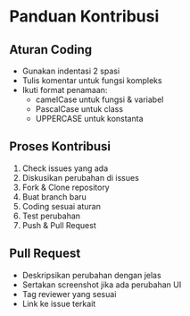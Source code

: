 # Panduan Kontribusi

## Aturan Coding
- Gunakan indentasi 2 spasi
- Tulis komentar untuk fungsi kompleks
- Ikuti format penamaan:
  - camelCase untuk fungsi & variabel
  - PascalCase untuk class
  - UPPERCASE untuk konstanta

## Proses Kontribusi
1. Check issues yang ada
2. Diskusikan perubahan di issues
3. Fork & Clone repository
4. Buat branch baru
5. Coding sesuai aturan
6. Test perubahan
7. Push & Pull Request

## Pull Request
- Deskripsikan perubahan dengan jelas
- Sertakan screenshot jika ada perubahan UI
- Tag reviewer yang sesuai
- Link ke issue terkait
